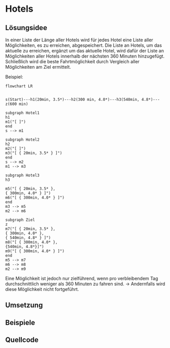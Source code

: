 # Hotels

## Lösungsidee

In einer Liste der Länge aller Hotels wird für jedes Hotel eine Liste aller Möglichkeiten, es zu erreichen, abgespeichert. Die Liste an Hotels, um das aktuelle zu erreichen, ergänzt um das aktuelle Hotel, wird dafür der Liste an Möglichkeiten aller Hotels innerhalb der nächsten 360 Minuten hinzugefügt. Schließlich wird die beste Fahrtmöglichkeit durch Vergleich aller Möglichkeiten am Ziel ermittelt.

Beispiel:

```mermaid
flowchart LR


s(Start)---h1(20min, 3.5*)---h2(300 min, 4.0*)---h3(540min, 4.8*)---z(600 min)

subgraph Hotel1
h1
m1("[ ]")
end
s --> m1

subgraph Hotel2
h2
m2("[ ]")
m3("[ { 20min, 3.5* } ]")
end
s --> m2
m1 --> m3

subgraph Hotel3
h3

m5("[ { 20min, 3.5* }, 
{ 300min, 4.0* } ]")
m6("[ { 300min, 4.0* } ]")
end
m3 --> m5
m2 --> m6

subgraph Ziel
z
m7("[ { 20min, 3.5* }, 
{ 300min, 4.0* },
{ 540min, 4.8* } ]")
m8("[ { 300min, 4.0* },
{540min, 4.8*}]")
m9("[ { 300min, 4.0* } ]")
end
m5 --> m7
m6 --> m8
m2 --> m9
```

Eine Möglichkeit ist jedoch nur zielführend, wenn pro verbleibendem Tag durchschnittlich weniger als 360 Minuten zu fahren sind. &rarr; Andernfalls wird diese Möglichkeit nicht fortgeführt.

## Umsetzung

## Beispiele

## Quellcode

